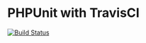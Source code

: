 PHPUnit with TravisCI
=====================

[![Build Status](https://travis-ci.org/mykbas/phpunit-with-travis.svg?branch=master)](https://travis-ci.org/mykbas/phpunit-with-travis)
